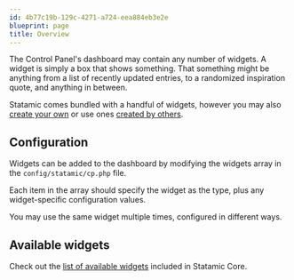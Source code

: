 ```yaml
---
id: 4b77c19b-129c-4271-a724-eea884eb3e2e
blueprint: page
title: Overview
---
```

The Control Panel's dashboard may contain any number of widgets. A widget is simply a box that shows something. That something might be anything from a list of recently updated entries, to a randomized inspiration quote, and anything in between.

Statamic comes bundled with a handful of widgets, however you may also [create your own](/extending/widgets) or use ones [created by others](https://statamic.com/addons/tags/widget).

## Configuration
Widgets can be added to the dashboard by modifying the widgets array in the `config/statamic/cp.php` file.

Each item in the array should specify the widget as the type, plus any widget-specific configuration values.

You may use the same widget multiple times, configured in different ways.

## Available widgets

Check out the [list of available widgets](/reference/widgets) included in Statamic Core.